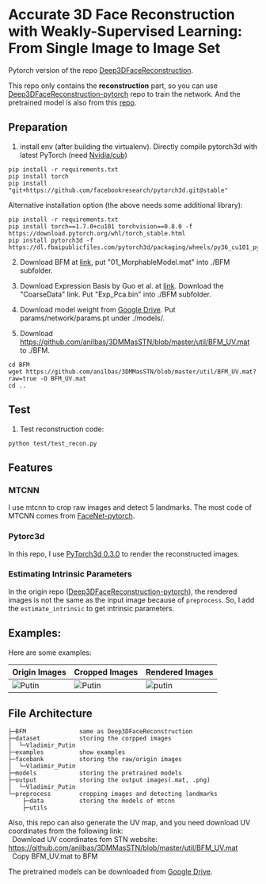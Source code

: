 # Accurate 3D Face Reconstruction with Weakly-Supervised Learning: From Single Image to Image Set

Pytorch version of the repo [Deep3DFaceReconstruction](https://github.com/microsoft/Deep3DFaceReconstruction).

This repo only contains the **reconstruction** part, so you can use [Deep3DFaceReconstruction-pytorch](https://github.com/changhongjian/Deep3DFaceReconstruction-pytorch) repo to train the network. And the pretrained model is also from this [repo](https://github.com/changhongjian/Deep3DFaceReconstruction-pytorch/tree/master/network).


## Preparation
1. install env (after building the virtualenv). Directly compile pytorch3d with latest PyTorch (need [Nvidia/cub](https://github.com/NVIDIA/cub))
```
pip install -r requirements.txt
pip install torch
pip install "git+https://github.com/facebookresearch/pytorch3d.git@stable"
```
Alternative installation option (the above needs some additional library):
```
pip install -r requirements.txt
pip install torch==1.7.0+cu101 torchvision==0.8.0 -f https://download.pytorch.org/whl/torch_stable.html
pip install pytorch3d -f https://dl.fbaipublicfiles.com/pytorch3d/packaging/wheels/py36_cu101_pyt170/download.html
```


2. Download BFM at [link](https://faces.dmi.unibas.ch/bfm/main.php?nav=1-2&id=downloads), put "01_MorphableModel.mat" into ./BFM subfolder. 

3. Download Expression Basis by Guo et al. at [link](https://github.com/Juyong/3DFace). Download the "CoarseData" link. Put "Exp_Pca.bin" into ./BFM subfolder.

4. Download model weight from [Google Drive](https://drive.google.com/file/d/1JjLl8-7Qurwlq5q61hSJEbCKFrhPh0t2/view?usp=sharing). Put params/network/params.pt under ./models/.

5. Download https://github.com/anilbas/3DMMasSTN/blob/master/util/BFM_UV.mat to ./BFM.
```
cd BFM
wget https://github.com/anilbas/3DMMasSTN/blob/master/util/BFM_UV.mat?raw=true -O BFM_UV.mat
cd ..
```


## Test
1. Test reconstruction code:
```
python test/test_recon.py
```



## Features

### MTCNN

I use mtcnn to crop raw images and detect 5 landmarks. The most code of MTCNN comes from [FaceNet-pytorch](https://github.com/timesler/facenet-pytorch).

### Pytorc3d

In this repo, I use [PyTorch3d 0.3.0](https://github.com/facebookresearch/pytorch3d) to render the reconstructed images.

### Estimating Intrinsic Parameters

In the origin repo ([Deep3DFaceReconstruction-pytorch](https://github.com/changhongjian/Deep3DFaceReconstruction-pytorch)), the rendered images is not the same as the input image because of `preprocess`. So, I add the `estimate_intrinsic` to get intrinsic parameters.

## Examples:

Here are some examples:

|Origin Images|Cropped Images|Rendered Images|
|-------------|---|---|
|![Putin](examples/origin.jpg)|![Putin](examples/cropped.jpg)|![putin](examples/rendered.png)|


## File Architecture

```
├─BFM               same as Deep3DFaceReconstruction
├─dataset           storing the corpped images
│  └─Vladimir_Putin
├─examples          show examples
├─facebank          storing the raw/origin images
│  └─Vladimir_Putin
├─models            storing the pretrained models
├─output            storing the output images(.mat, .png)
│  └─Vladimir_Putin
└─preprocess        cropping images and detecting landmarks
    ├─data          storing the models of mtcnn
    ├─utils
```

Also, this repo can also generate the UV map, and you need download UV coordinates from the following link:  
&nbsp;&nbsp;Download UV coordinates fom STN website: https://github.com/anilbas/3DMMasSTN/blob/master/util/BFM_UV.mat  
&nbsp;&nbsp;Copy BFM_UV.mat to BFM

The pretrained models can be downloaded from [Google Drive](https://drive.google.com/file/d/1JjLl8-7Qurwlq5q61hSJEbCKFrhPh0t2/view?usp=sharing).
